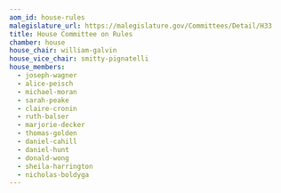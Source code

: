 ```yaml
---
aom_id: house-rules
malegislature_url: https://malegislature.gov/Committees/Detail/H33
title: House Committee on Rules
chamber: house
house_chair: william-galvin
house_vice_chair: smitty-pignatelli
house_members:
  - joseph-wagner
  - alice-peisch
  - michael-moran
  - sarah-peake
  - claire-cronin
  - ruth-balser
  - marjorie-decker
  - thomas-golden
  - daniel-cahill
  - daniel-hunt
  - donald-wong
  - sheila-harrington
  - nicholas-boldyga
---
```

